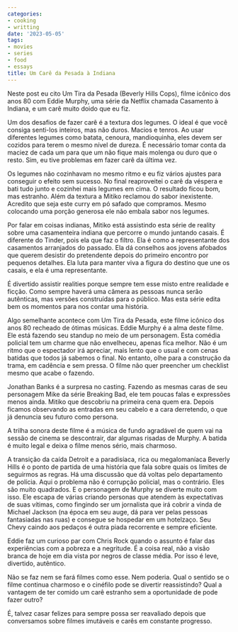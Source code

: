 ```yaml
---
categories:
- cooking
- writting
date: '2023-05-05'
tags:
- movies
- series
- food
- essays
title: Um Carê da Pesada à Indiana
---
```


Neste post eu cito Um Tira da Pesada (Beverly Hills Cops), filme icônico dos anos 80 com Eddie Murphy, uma série da Netflix chamada Casamento à Indiana, e um carê muito doido que eu fiz.

Um dos desafios de fazer carê é a textura dos legumes. O ideal é que você consiga senti-los inteiros, mas não duros. Macios e tenros. Ao usar diferentes legumes como batata, cenoura, mandioquinha, eles devem ser cozidos para terem o mesmo nível de dureza. É necessário tomar conta da maciez de cada um para que um não fique mais molenga ou duro que o resto. Sim, eu tive problemas em fazer carê da última vez.

Os legumes não cozinhavam no mesmo ritmo e eu fiz vários ajustes para conseguir o efeito sem sucesso. No final reaproveitei o carê da véspera e bati tudo junto e cozinhei mais legumes em cima. O resultado ficou bom, mas estranho. Além da textura a Mitiko reclamou do sabor inexistente. Acredito que seja este curry em pó safado que compramos. Mesmo colocando uma porção generosa ele não embala sabor nos legumes.

Por falar em coisas indianas, Mitiko está assistindo esta série de reality sobre uma casamenteira indiana que percorre o mundo juntando casais. É diferente do Tinder, pois ela que faz o filtro. Ela é como a representante dos casamentos arranjados do passado. Ela dá conselhos aos jovens afobados que querem desistir do pretendente depois do primeiro encontro por pequenos detalhes. Ela luta para manter viva a figura do destino que une os casais, e ela é uma representante.

É divertido assistir realities porque sempre tem esse misto entre realidade e ficção. Como sempre haverá uma câmera as pessoas nunca serão autênticas, mas versões construídas para o público. Mas esta série edita bem os momentos para nos contar uma história.

Algo semelhante acontece com Um Tira da Pesada, este filme icônico dos anos 80 recheado de ótimas músicas. Eddie Murphy é a alma deste filme. Ele está fazendo seu standup no meio de um personagem. Esta comédia policial tem um charme que não envelheceu, apenas fica melhor. Não é um ritmo que o espectador irá apreciar, mais lento que o usual e com cenas batidas que todos já sabemos o final. No entanto, olhe para a construção da trama, em cadência e sem pressa. O filme não quer preencher um checklist mesmo que acabe o fazendo.

Jonathan Banks é a surpresa no casting. Fazendo as mesmas caras de seu personagem Mike da série Breaking Bad, ele tem poucas falas e expressões menos ainda. Mitiko que descobriu na primeira cena quem era. Depois ficamos observando as entradas em seu cabelo e a cara derretendo, o que já denuncia seu futuro como persona.

A trilha sonora deste filme é a música de fundo agradável de quem vai na sessão de cinema se descontrair, dar algumas risadas de Murphy. A batida é muito legal e deixa o filme menos sério, mais charmoso.

A transição da caída Detroit e a paradisíaca, rica ou megalomaníaca Beverly Hills é o ponto de partida de uma história que fala sobre quais os limites de seguirmos as regras. Há uma discussão que dá voltas pelo departamento de polícia. Aqui o problema não é corrupção policial, mas o contrário. Eles são muito quadrados. E o personagem de Murphy se diverte muito com isso. Ele escapa de várias criando personas que atendem às expectativas de suas vítimas, como fingindo ser um jornalista que irá cobrir a vinda de Michael Jackson (na época em seu auge, dá para ver pelas pessoas fantasiadas nas ruas) e consegue se hospedar em um hotelzaço. Seu Chevy caindo aos pedaços é outra piada recorrente e sempre eficiente.

Eddie faz um curioso par com Chris Rock quando o assunto é falar das experiências com a pobreza e a negritude. É a coisa real, não a visão branca de hoje em dia vista por negros de classe média. Por isso é leve, divertido, autêntico.

Não se faz nem se fará filmes como esse. Nem poderia. Qual o sentido se o filme continua charmoso e o cinéfilo pode se divertir reassistindo? Qual a vantagem de ter comido um carê estranho sem a oportunidade de pode fazer outro?

É, talvez casar felizes para sempre possa ser reavaliado depois que conversamos sobre filmes imutáveis e carês em constante progresso.